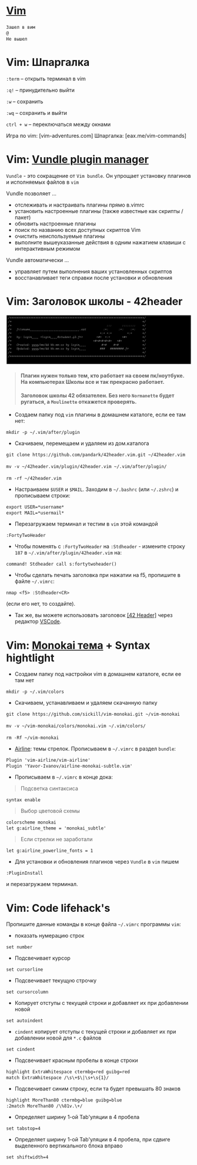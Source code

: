 # [Vim](https://ru.wikibooks.org/wiki/Vim) #
```
Зашел в вим
@
Не вышел
```

# Vim: Шпаргалка  #

`:term` – открыть терминал в vim

`:q!` – принудительно выйти

`:w` – сохранить

`:wq` – сохранить и выйти

`сtrl + w` – переключаться между окнами

Игра по vim: [vim-adventures.com]
Шпаргалка: [eax.me/vim-commands]



# Vim: [Vundle plugin manager](https://github.com/VundleVim/Vundle.vim)  #

`Vundle` - это сокращение от `Vim bundle`. Он упрощает установку плагинов и исполняемых файлов в `vim`

Vundle позволяет ...

 * отслеживать и настраивать плагины прямо в.vimrc
 * установить настроенные плагины (также известные как скрипты / пакет)
 * обновить настроенные плагины
 * поиск по названию всех доступных скриптов Vim
 * очистить неиспользуемые плагины
 * выполните вышеуказанные действия в одним нажатием клавиши с интерактивным режимом

Vundle автоматически ...

 * управляет путем выполнения ваших установленных скриптов
 * восстанавливает теги справки после установки и обновления



# Vim: Заголовок школы - 42header #

![16](../03_Norme____(Нормы_и_Правила_Школы)/src/002.png)


> #### Плагин нужен только тем, кто работает на своем пк/ноутбуке. На компьютерах Школы все и так прекрасно работает.
>
> #### Заголовок школы 42 обязателен. Без него `Normanette` будет ругаться, а `Moulinette` откажется проверять.

 * Создаем папку под `vim` плагины в домашнем каталоге, если ее там нет:
```
mkdir -p ~/.vim/after/plugin
```

 * Скачиваем, перемещаем и удаляем из дом.каталога
```
git clone https://github.com/pandark/42header.vim.git ~/42header.vim

mv -v ~/42header.vim/plugin/42header.vim ~/.vim/after/plugin/

rm -rf ~/42header.vim
```

 * Настраиваем `$USER` и `$MAIL`. Заходим в `~/.bashrc` (или `~/.zshrc`) и прописываем строки:
```
export USER=*username*
export MAIL=*usermail*
```

 * Перезагружаем терминал и тестим в `vim` этой командой 
```
:FortyTwoHeader
```


 * Чтобы поменять с `:FortyTwoHeader` на `:Stdheader` - измените строку `187` в `~/.vim/after/plugin/42header.vim` на:
```
command! Stdheader call s:fortytwoheader()
```

 * Чтобы сделать печать заголовка при нажатии на f5, пропишите в файле `~/.vimrc`:
```
nmap <f5> :Stdheader<CR>
``` 
(если его нет, то создайте).

* Так же, вы можете использовать заголовок [[42 Header]](https://marketplace.visualstudio.com/items?itemName=kube.42header) через редактор [VSCode](https://code.visualstudio.com/).



# Vim: [Monokai тема](https://github.com/tomasr/molokai) + Syntax hightlight #

 * Создаем папку под настройки vim в домашнем каталоге, если ее там нет
```
mkdir -p ~/.vim/colors
```

 * Скачиваем, устанавливаем и удаляем скачанную папку
```
git clone https://github.com/sickill/vim-monokai.git ~/vim-monokai

mv -v ~/vim-monokai/colors/monokai.vim ~/.vim/colors/

rm -Rf ~/vim-monokai
```

 * [Airline](https://github.com/vim-airline/vim-airline): темы стрелок. Прописываем в `~/.vimrc` в раздел `bundle`:
```
Plugin 'vim-airline/vim-airline'
Plugin 'Yavor-Ivanov/airline-monokai-subtle.vim'
```

 * Прописываем в `~/.vimrc` в конце дока:

> Подсветка синтаксиса
   ```
   syntax enable
   ```

> Выбор цветовой схемы
   ```
   colorscheme monokai
   let g:airline_theme = 'monokai_subtle'
   ```

> Если стрелки не заработали
   ```
   let g:airline_powerline_fonts = 1
   ```

 * Для установки и обновления плагинов через `Vundle` в `vim` пишем 
```
:PluginInstall
``` 
и перезагружаем терминал.



# Vim: Code lifehack's #

Пропишите данные команды в конце файла `~/.vimrc` программы `vim`:

 * показать нумерацию строк
```
set number
```

 * Подсвечивает курсор
```
set cursorline
```

 * Подсвечивает текущую строчку
```
set cursorcolumn
```

 * Копирует отступы с текущей строки и добавляет их при добавлении новой
```
set autoindent
```

 * `cindent` копирует отступы с текущей строки и добавляет их при добавлении новой для `*.c` файлов
```
set cindent
```

 * Подсвечивает красным пробелы в конце строки
```
highlight ExtraWhitespace ctermbg=red guibg=red
match ExtraWhitespace /\s\+$\|\s+\s{1}/
```

 * Подсвечивает синим строку, если та будет превышать 80 знаков
```
highlight MoreThan80 ctermbg=blue guibg=blue
:2match MoreThan80 /\%81v.\+/
```

 * Определяет ширину 1-ой Tab'уляции в 4 пробела
```
set tabstop=4
```

 * Определяет ширину 1-ой Tab'уляции в 4 пробела, при сдвиге выделенного вертикального блока вправо
```
set shiftwidth=4
```

